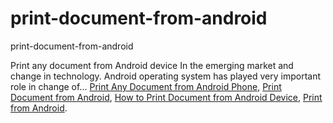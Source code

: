 # print-document-from-android
print-document-from-android

Print any document from Android device In the emerging market and change in technology. Android operating system has played very important role in change of...
[Print Any Document from Android Phone](https://geekeasier.com/print-any-document-from-android-phone-or-device/5091/),
[Print Document from Android](https://geekeasier.com/print-any-document-from-android-phone-or-device/5091/),
[How to Print Document from Android Device](https://geekeasier.com/print-any-document-from-android-phone-or-device/5091/),
[Print from Android](https://geekeasier.com/print-any-document-from-android-phone-or-device/5091/).

